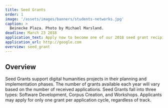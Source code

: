 ```yaml
---
title: Seed Grants
order: 1
image: '/assets/images/banners/students-networks.jpg'
caption: >
  Beinecke Plaza. Photo by Michael Marsland.
deadline: March 23 2018
application_text: Apply now to become one of our 2018 seed grant recipients.
application_url: http://google.com
overview: seed_grant
---
```


<h2 class="subheading">Overview</h2>

<p>Seed Grants support digital humanities projects in their planning and implementation phases. The number of grants available each year will vary based on the number of received applications. Seed Grants fall into three types: Software Development, Corpus Creation, and Workshops. Applicants may apply for only one grant per application cycle, regardless of track.
 </p>

